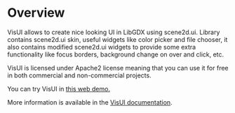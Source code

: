 # Overview #

VisUI allows to create nice looking UI in LibGDX using scene2d.ui. Library contains scene2d.ui skin, useful widgets like color picker and file chooser, it also contains modified scene2d.ui widgets to provide some extra functionality like focus borders, background change on over and click, etc.

VisUI is licensed under Apache2 license meaning that you can use it for free in both commercial and non-commercial projects.

You can try VisUI in [this web demo.](http://vis.kotcrab.com/demo/ui/)

More information is available in the [VisUI documentation](https://github.com/kotcrab/VisEditor/wiki/VisUI).